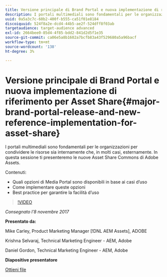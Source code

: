 ```yaml
---
title: Versione principale di Brand Portal e nuova implementazione di riferimento per Asset Share
description: I portali multimediali sono fondamentali per le organizzazioni per condividere le risorse sia internamente che, in molti casi, esternamente. In questa sessione presentiamo le nuove Asset Share Commons di Adobe Assets.
uuid: 0a5a3c7c-60b2-400f-b555-ca51f01e8184
discoiquuid: 524f8a2e-dcd4-44b5-ae2f-524dff8f03ab
targetaudience: target-audience advanced
exl-id: 2664bee0-85d4-4f85-bdd2-841d2d5f1e35
source-git-commit: ca06e5a8b1602a7bcfb83a43f529680a5a96bacf
workflow-type: tm+mt
source-wordcount: '138'
ht-degree: 3%

---
```


# Versione principale di Brand Portal e nuova implementazione di riferimento per Asset Share{#major-brand-portal-release-and-new-reference-implementation-for-asset-share}

I portali multimediali sono fondamentali per le organizzazioni per condividere le risorse sia internamente che, in molti casi, esternamente. In questa sessione ti presenteremo le nuove Asset Share Commons di Adobe Assets.

Contenuti:

* Quali opzioni di Media Portal sono disponibili in base ai casi d’uso
* Come implementare queste opzioni
* Best practice per garantire la facilità d’uso

>[!VIDEO](https://video.tv.adobe.com/v/20730/?quality=9)

*Consegnato l’8 novembre 2017*

**Presentato da:**

Mike Carley, Product Marketing Manager [!DNL AEM Assets], ADOBE

Krishna Selvaraj, Technical Marketing Engineer - AEM, Adobe

Daniel Gordon, Technical Marketing Engineer - AEM, Adobe

**Diapositive presentatore**

[Ottieni file](assets/gems+bp-asset+share+nov+8+17+.pdf)
<!--
[Get back to the Overview](https://helpx.adobe.com/experience-manager/kt/eseminars/gems/aem-index.html)
-->
